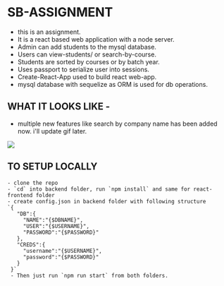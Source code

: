 # SB-ASSIGNMENT
- this is an assignment. 
- It is a react based web application with a
node server. 
- Admin can add students to the mysql database.
- Users can view-students/ or search-by-course.
- Students are sorted by courses or by batch year.
- Uses passport to serialize user into sessions.
- Create-React-App used to build react web-app.
- mysql database with sequelize as ORM is used for db operations.

## WHAT IT LOOKS LIKE -
- multiple new features like search by company name has been added now. i'll update gif later.

![](sb-assignment.gif)

## TO SETUP LOCALLY
```$xslt
- clone the repo
- `cd` into backend folder, run `npm install` and same for react-frontend folder
- create config.json in backend folder with following structure
`{
   "DB":{
     "NAME":"{$DBNAME}",
     "USER":"{$USERNAME}",
     "PASSWORD":"{$PASSWORD}"
   },
   "CREDS":{
     "username":"{$USERNAME}",
     "password":"{$PASSWORD}"
   }
 }`
 - Then just run `npm run start` from both folders.
```
